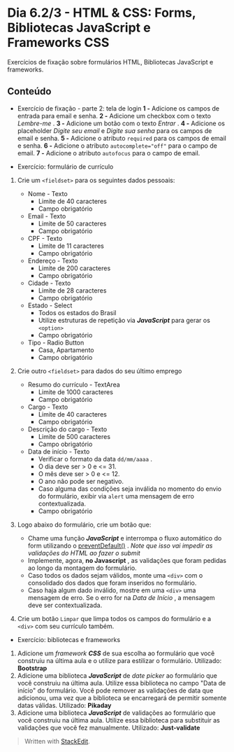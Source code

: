 # Dia 6.2/3 - HTML & CSS: Forms, Bibliotecas JavaScript e Frameworks CSS

Exercícios de fixação sobre formulários HTML, Bibliotecas JavaScript e frameworks.


## Conteúdo
- Exercício de fixação - parte 2: tela de login
**1 -** Adicione os campos de entrada para email e senha.
**2 -** Adicione um checkbox com o texto  _Lembre-me_ .
**3 -** Adicione um botão com o texto  _Entrar_ .
**4 -** Adicione os placeholder  _Digite seu email_ e  _Digite sua senha_ para os campos de email e senha.
**5 -** Adicione o atributo  `required`  para os campos de email e senha.
**6 -** Adicione o atributo  `autocomplete="off"`  para o campo de email.
**7 -** Adicione o atributo  `autofocus`  para o campo de email.

- Exercício: formulário de currículo
1.  Crie um  `<fieldset>`  para os seguintes dados pessoais:
    
    -   Nome - Texto
        -   Limite de 40 caracteres
        -   Campo obrigatório
    -   Email - Texto
        -   Limite de 50 caracteres
        -   Campo obrigatório
    -   CPF - Texto
        -   Limite de 11 caracteres
        -   Campo obrigatório
    -   Endereço - Texto
        -   Limite de 200 caracteres
        -   Campo obrigatório
    -   Cidade - Texto
        -   Limite de 28 caracteres
        -   Campo obrigatório
    -   Estado - Select
        -   Todos os estados do Brasil
        -   Utilize estruturas de repetição via  **_JavaScript_** para gerar os  `<option>`
        -   Campo obrigatório
    -   Tipo - Radio Button
        -   Casa, Apartamento
        -   Campo obrigatório
2.  Crie outro  `<fieldset>`  para dados do seu último emprego
    
    -   Resumo do currículo - TextArea
        -   Limite de 1000 caracteres
        -   Campo obrigatório
    -   Cargo - Texto
        -   Limite de 40 caracteres
        -   Campo obrigatório
    -   Descrição do cargo - Texto
        -   Limite de 500 caracteres
        -   Campo obrigatório
    -   Data de início - Texto
        -   Verificar o formato da data  `dd/mm/aaaa`  .
        -   O dia deve ser > 0 e <= 31.
        -   O mês deve ser > 0 e <= 12.
        -   O ano não pode ser negativo.
        -   Caso alguma das condições seja inválida no momento do envio do formulário, exibir via  `alert`  uma mensagem de erro contextualizada.
        -   Campo obrigatório
3.  Logo abaixo do formulário, crie um botão que:
    
    -   Chame uma função  **_JavaScript_** e interrompa o fluxo automático do form utilizando o  [preventDefault()](https://developer.mozilla.org/pt-BR/docs/Web/API/Event/preventDefault) .  _Note que isso vai impedir as validações do HTML ao fazer o submit_
    -   Implemente, agora,  **no Javascript** , as validações que foram pedidas ao longo da montagem do formulário.
    -   Caso todos os dados sejam válidos, monte uma  `<div>`  com o consolidado dos dados que foram inseridos no formulário.
    -   Caso haja algum dado inválido, mostre em uma  `<div>`  uma mensagem de erro. Se o erro for na  _Data de Início_ , a mensagem deve ser contextualizada.
4.  Crie um botão  `Limpar`  que limpa todos os campos do formulário e a  `<div>`  com seu currículo também.

- Exercício: bibliotecas e frameworks
1.  Adicione um  _framework_ **_CSS_** de sua escolha ao formulário que você construiu na última aula e o utilize para estilizar o formulário. Utilizado: **Bootstrap**
2.  Adicione uma biblioteca  **_JavaScript_** de  _date picker_ ao formulário que você construiu na última aula. Utilize essa biblioteca no campo "Data de início" do formulário. Você pode remover as validações de data que adicionou, uma vez que a biblioteca se encarregará de permitir somente datas válidas. Utilizado: **Pikaday**
3.  Adicione uma biblioteca  **_JavaScript_** de validações ao formulário que você construiu na última aula. Utilize essa biblioteca para substituir as validações que você fez manualmente. Utilizado: **Just-validate**


>Written with [StackEdit](https://stackedit.io/).
